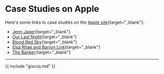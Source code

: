 # Case Studies on Apple

Here's some links to case studies on the [Apple site](https://www.apple.com/au/final-cut-pro/workflows/){target="_blank"}:

- [Jenn Jager](https://www.apple.com/au/final-cut-pro/workflows/#image-slide-gallery-item-1){target="_blank"}
- [Our Last Night](https://www.apple.com/au/final-cut-pro/workflows/#image-slide-gallery-item-2){target="_blank"}
- [Blood Red Sky](https://www.apple.com/au/final-cut-pro/workflows/#image-slide-gallery-item-3){target="_blank"}
- [Elsa Rhae and Barron Link](https://www.apple.com/au/final-cut-pro/workflows/#image-slide-gallery-item-4){target="_blank"}
- [The Banker](https://www.apple.com/au/final-cut-pro/workflows/#image-slide-gallery-item-5){target="_blank"}

---

{{ include "giscus.md" }}
